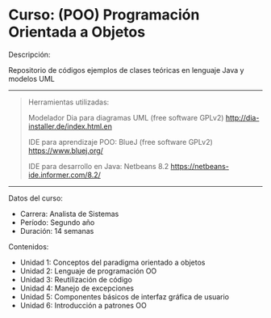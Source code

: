 # Curso: (POO) Programación Orientada a Objetos

Descripción:

Repositorio de códigos ejemplos de clases teóricas en lenguaje Java y modelos UML
___

> Herramientas utilizadas:
>
> Modelador Dia para diagramas UML (free software GPLv2)
> http://dia-installer.de/index.html.en
>
> IDE para aprendizaje POO: BlueJ (free software GPLv2)
> https://www.bluej.org/
> 
> IDE para desarrollo en Java: Netbeans 8.2 
> https://netbeans-ide.informer.com/8.2/
___

Datos del curso:

* Carrera: Analista de Sistemas
* Período: Segundo año
* Duración: 14 semanas

Contenidos:

* Unidad 1: Conceptos del paradigma orientado a objetos
* Unidad 2: Lenguaje de programación OO
* Unidad 3: Reutilización de código
* Unidad 4: Manejo de excepciones
* Unidad 5: Componentes básicos de interfaz gráfica de usuario
* Unidad 6: Introducción a patrones OO


